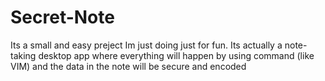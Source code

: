 # Secret-Note
Its a small and easy preject Im just doing just for fun. Its actually a note-taking desktop app where everything will happen by using command (like VIM) and the data in the note will be secure and encoded 
